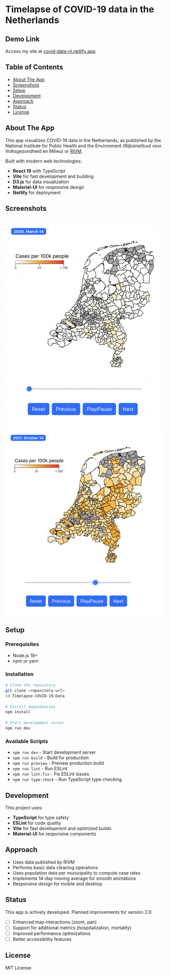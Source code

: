 # Timelapse of COVID-19 data in the Netherlands

## Demo Link

Access my site at [covid-data-nl.netlify.app](https://covid-data-nl.netlify.app/).

## Table of Contents

- [About The App](#about-the-app)
- [Screenshots](#screenshots)
- [Setup](#setup)
- [Development](#development)
- [Approach](#approach)
- [Status](#status)
- [License](#license)

## About The App

This app visualizes COVID-19 data in the Netherlands, as published by the National Institute for Public Health and the Environment (Rijksinstituut voor Volksgezondheid en Milieu) or [RIVM](https://www.rivm.nl/).

Built with modern web technologies:

- **React 19** with TypeScript
- **Vite** for fast development and building
- **D3.js** for data visualization
- **Material-UI** for responsive design
- **Netlify** for deployment

## Screenshots

![alt text](/Screenshot_1.png "Screenshot 1")
![alt text](/Screenshot_2.png "Screenshot 2")

## Setup

### Prerequisites

- Node.js 18+
- npm or yarn

### Installation

```bash
# Clone the repository
git clone <repository-url>
cd Timelapse-COVID-19-Data

# Install dependencies
npm install

# Start development server
npm run dev
```

### Available Scripts

- `npm run dev` - Start development server
- `npm run build` - Build for production
- `npm run preview` - Preview production build
- `npm run lint` - Run ESLint
- `npm run lint:fix` - Fix ESLint issues
- `npm run type-check` - Run TypeScript type checking

## Development

This project uses:

- **TypeScript** for type safety
- **ESLint** for code quality
- **Vite** for fast development and optimized builds
- **Material-UI** for responsive components

## Approach

- Uses data published by RIVM
- Performs basic data cleaning operations
- Uses population data per municipality to compute case rates
- Implements 14-day moving average for smooth animations
- Responsive design for mobile and desktop

## Status

This app is actively developed. Planned improvements for version 2.0:

- [ ] Enhanced map interactions (zoom, pan)
- [ ] Support for additional metrics (hospitalization, mortality)
- [ ] Improved performance optimizations
- [ ] Better accessibility features

## License

MIT License.
